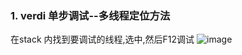 ### 1. verdi 单步调试--多线程定位方法
在stack 内找到要调试的线程,选中,然后F12调试
![image](https://github.com/bulaqi/IC-DV.github.io/assets/55919713/807e2480-0470-4105-90e4-299b6adc42bb)
